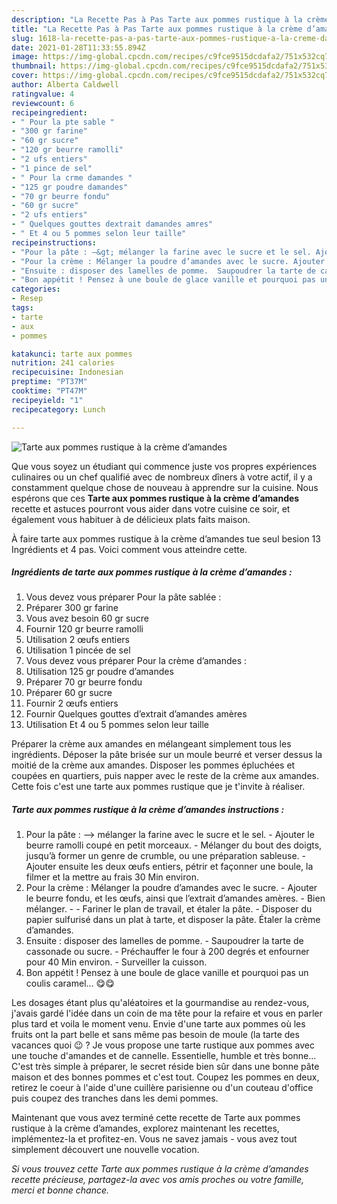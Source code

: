 ```yaml
---
description: "La Recette Pas à Pas Tarte aux pommes rustique à la crème d’amandes"
title: "La Recette Pas à Pas Tarte aux pommes rustique à la crème d’amandes"
slug: 1618-la-recette-pas-a-pas-tarte-aux-pommes-rustique-a-la-creme-damandes
date: 2021-01-28T11:33:55.894Z
image: https://img-global.cpcdn.com/recipes/c9fce9515dcdafa2/751x532cq70/tarte-aux-pommes-rustique-a-la-creme-damandes-photo-principale-de-la-recette.jpg
thumbnail: https://img-global.cpcdn.com/recipes/c9fce9515dcdafa2/751x532cq70/tarte-aux-pommes-rustique-a-la-creme-damandes-photo-principale-de-la-recette.jpg
cover: https://img-global.cpcdn.com/recipes/c9fce9515dcdafa2/751x532cq70/tarte-aux-pommes-rustique-a-la-creme-damandes-photo-principale-de-la-recette.jpg
author: Alberta Caldwell
ratingvalue: 4
reviewcount: 6
recipeingredient:
- " Pour la pte sable "
- "300 gr farine"
- "60 gr sucre"
- "120 gr beurre ramolli"
- "2 ufs entiers"
- "1 pince de sel"
- " Pour la crme damandes "
- "125 gr poudre damandes"
- "70 gr beurre fondu"
- "60 gr sucre"
- "2 ufs entiers"
- " Quelques gouttes dextrait damandes amres"
- " Et 4 ou 5 pommes selon leur taille"
recipeinstructions:
- "Pour la pâte : —&gt; mélanger la farine avec le sucre et le sel. Ajouter le beurre ramolli coupé en petit morceaux.  Mélanger du bout des doigts, jusqu’à former un genre de crumble, ou une préparation sableuse. Ajouter ensuite les deux œufs entiers, pétrir et façonner une boule, la filmer et la mettre au frais 30 Min environ."
- "Pour la crème : Mélanger la poudre d’amandes avec le sucre. Ajouter le beurre fondu, et les œufs, ainsi que l’extrait d’amandes amères.  Bien mélanger.  Fariner le plan de travail, et étaler la pâte.  Disposer du papier sulfurisé dans un plat à tarte, et disposer la pâte. Étaler la crème d’amandes."
- "Ensuite : disposer des lamelles de pomme.  Saupoudrer la tarte de cassonade ou sucre.  Préchauffer le four à 200 degrés et enfourner pour 40 Min environ. Surveiller la cuisson."
- "Bon appétit ! Pensez à une boule de glace vanille et pourquoi pas un coulis caramel... 😋😋"
categories:
- Resep
tags:
- tarte
- aux
- pommes

katakunci: tarte aux pommes 
nutrition: 241 calories
recipecuisine: Indonesian
preptime: "PT37M"
cooktime: "PT47M"
recipeyield: "1"
recipecategory: Lunch

---
```



![Tarte aux pommes rustique à la crème d’amandes](https://img-global.cpcdn.com/recipes/c9fce9515dcdafa2/751x532cq70/tarte-aux-pommes-rustique-a-la-creme-damandes-photo-principale-de-la-recette.jpg)

Que vous soyez un étudiant qui commence juste vos propres expériences culinaires ou un chef qualifié avec de nombreux dîners à votre actif, il y a constamment quelque chose de nouveau à apprendre sur la cuisine. Nous espérons que ces <strong> Tarte aux pommes rustique à la crème d’amandes </strong> recette et astuces pourront vous aider dans votre cuisine ce soir, et également vous habituer à de délicieux plats faits maison.

<!--inarticleads1-->

À faire tarte aux pommes rustique à la crème d’amandes tue seul besion 13 Ingrédients et 4 pas. Voici comment vous atteindre cette.

##### Ingrédients de tarte aux pommes rustique à la crème d’amandes :

1. Vous devez vous préparer  Pour la pâte sablée :
1. Préparer 300 gr farine
1. Vous avez besoin 60 gr sucre
1. Fournir 120 gr beurre ramolli
1. Utilisation 2 œufs entiers
1. Utilisation 1 pincée de sel
1. Vous devez vous préparer  Pour la crème d’amandes :
1. Utilisation 125 gr poudre d’amandes
1. Préparer 70 gr beurre fondu
1. Préparer 60 gr sucre
1. Fournir 2 œufs entiers
1. Fournir  Quelques gouttes d’extrait d’amandes amères
1. Utilisation  Et 4 ou 5 pommes selon leur taille


Préparer la crème aux amandes en mélangeant simplement tous les ingrédients. Déposer la pâte brisée sur un moule beurré et verser dessus la moitié de la crème aux amandes. Disposer les pommes épluchées et coupées en quartiers, puis napper avec le reste de la crème aux amandes. Cette fois c&#39;est une tarte aux pommes rustique que je t&#39;invite à réaliser. 

<!--inarticleads2-->

##### Tarte aux pommes rustique à la crème d’amandes instructions :

1. Pour la pâte : —&gt; mélanger la farine avec le sucre et le sel. - Ajouter le beurre ramolli coupé en petit morceaux.  - Mélanger du bout des doigts, jusqu’à former un genre de crumble, ou une préparation sableuse. - Ajouter ensuite les deux œufs entiers, pétrir et façonner une boule, la filmer et la mettre au frais 30 Min environ.
1. Pour la crème : Mélanger la poudre d’amandes avec le sucre. - Ajouter le beurre fondu, et les œufs, ainsi que l’extrait d’amandes amères.  - Bien mélanger. -  - Fariner le plan de travail, et étaler la pâte.  - Disposer du papier sulfurisé dans un plat à tarte, et disposer la pâte. Étaler la crème d’amandes.
1. Ensuite : disposer des lamelles de pomme.  - Saupoudrer la tarte de cassonade ou sucre.  - Préchauffer le four à 200 degrés et enfourner pour 40 Min environ. - Surveiller la cuisson.
1. Bon appétit ! Pensez à une boule de glace vanille et pourquoi pas un coulis caramel... 😋😋


Les dosages étant plus qu&#39;aléatoires et la gourmandise au rendez-vous, j&#39;avais gardé l&#39;idée dans un coin de ma tête pour la refaire et vous en parler plus tard et voila le moment venu. Envie d&#39;une tarte aux pommes où les fruits ont la part belle et sans même pas besoin de moule (la tarte des vacances quoi 😉 ? Je vous propose une tarte rustique aux pommes avec une touche d&#39;amandes et de cannelle. Essentielle, humble et très bonne… C&#39;est très simple à préparer, le secret réside bien sûr dans une bonne pâte maison et des bonnes pommes et c&#39;est tout. Coupez les pommes en deux, retirez le coeur à l&#39;aide d&#39;une cuillère parisienne ou d&#39;un couteau d&#39;office puis coupez des tranches dans les demi pommes. 

<!--inarticleads1-->

<p>
Maintenant que vous avez terminé cette recette de Tarte aux pommes rustique à la crème d’amandes, explorez maintenant les recettes, implémentez-la et profitez-en. Vous ne savez jamais - vous avez tout simplement découvert une nouvelle vocation.
</p>

<p>
<i>Si vous trouvez cette Tarte aux pommes rustique à la crème d’amandes recette précieuse, partagez-la avec vos amis proches ou votre famille, merci et bonne chance.</i>
</p>
